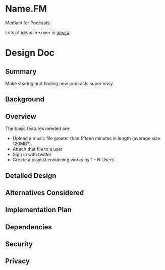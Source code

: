 # Name.FM

Medium for Podcasts.

Lots of ideas are over in [ideas/](https://github.com/simplecasual/namefm/tree/master/ideas).

# Design Doc

## Summary

Make sharing and finding new podcasts super easy.

## Background



## Overview

The basic features needed are:

 - Upload a music file greater than fifteen minutes in length (average size 120MB?).
 - Attach that file to a user
 - Sign in with twitter
 - Create a playlist containing works by 1 - N Users

## Detailed Design



## Alternatives Considered



## Implementation Plan



## Dependencies



## Security



## Privacy


